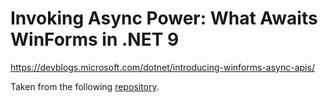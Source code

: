 # Invoking Async Power: What Awaits WinForms in .NET 9

https://devblogs.microsoft.com/dotnet/introducing-winforms-async-apis/

Taken from the following [repository](https://github.com/microsoft/winforms-designer-extensibility/tree/main/Samples).
